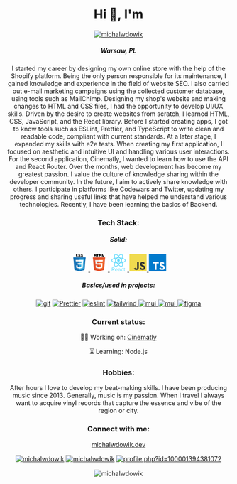 <h1 align="center">Hi 👋, I'm </h1> 
<p align="center"> <a href="https://codewars.com/users/michalwdowik" target="blank"><img src="https://www.codewars.com/users/michalwdowik/badges/large" alt="michalwdowik" /></a> </p>
<h5 align="center"><i>Warsaw, PL</i></h5>

<p align="center"> 
I started my career by designing my own online store with the help of the Shopify platform. Being the only person responsible for its maintenance, I gained knowledge and experience in the field of website SEO. I also carried out e-mail marketing campaigns using the collected customer database, using tools such as MailChimp. Designing my shop's website and making changes to HTML and CSS files, I had the opportunity to develop UI/UX skills. Driven by the desire to create websites from scratch, I learned HTML, CSS, JavaScript, and the React library. Before I started creating apps, I got to know tools such as ESLint, Prettier, and TypeScript to write clean and readable code, compliant with current standards. At a later stage, I expanded my skills with e2e tests. When creating my first application, I focused on aesthetic and intuitive UI and handling various user interactions. For the second application, Cinematly, I wanted to learn how to use the API and React Router. Over the months, web development has become my greatest passion. I value the culture of knowledge sharing within the developer community. In the future, I aim to actively share knowledge with others. I participate in platforms like Codewars and Twitter, updating my progress and sharing useful links that have helped me understand various technologies. Recently, I have been learning the basics of Backend.
</p>

<h3 align="center">Tech Stack:</h3>

<h5 align="center">Solid:</h5>
<p align="center"> <a href="https://www.w3schools.com/css/" target="_blank" rel="noreferrer"> <img src="https://raw.githubusercontent.com/devicons/devicon/master/icons/css3/css3-original-wordmark.svg" alt="css3" width="40" height="40"/> </a>  <a href="https://www.w3.org/html/" target="_blank" rel="noreferrer"> <img src="https://raw.githubusercontent.com/devicons/devicon/master/icons/html5/html5-original-wordmark.svg" alt="html5" width="40" height="40"/> </a>
  <a href="https://reactjs.org/" target="_blank" rel="noreferrer"> <img src="https://raw.githubusercontent.com/devicons/devicon/master/icons/react/react-original-wordmark.svg" alt="react" width="40" height="40"/> </a>
  <a href="https://developer.mozilla.org/en-US/docs/Web/JavaScript" target="_blank" rel="noreferrer"> <img src="https://raw.githubusercontent.com/devicons/devicon/master/icons/javascript/javascript-original.svg" alt="javascript" width="40" height="40"/> </a>
  <a href="https://www.typescriptlang.org/" target="_blank" rel="noreferrer"> <img src="https://raw.githubusercontent.com/devicons/devicon/master/icons/typescript/typescript-original.svg" alt="typescript" width="40" height="40"/> </a>
</p>

<h5 align="center">Basics/used in projects:</h5>
<p align="center">
<a href="https://git-scm.com/" target="_blank" rel="noreferrer"> <img src="https://www.vectorlogo.zone/logos/git-scm/git-scm-icon.svg" alt="git" width="40" height="40"/></a>
<a href="https://git-scm.com/" target="_blank" rel="noreferrer"> <img src="https://brandslogos.com/wp-content/uploads/images/large/prettier-logo.png" alt="Prettier" width="40" height="40"/></a>
  <a href="https://git-scm.com/" target="_blank" rel="noreferrer"> <img src="https://upload.wikimedia.org/wikipedia/commons/thumb/e/e3/ESLint_logo.svg/546px-ESLint_logo.svg.png" alt="eslint" width="40" height="40"/></a>
<a href="https://tailwindcss.com/" target="_blank" rel="noreferrer"> <img src="https://www.vectorlogo.zone/logos/tailwindcss/tailwindcss-icon.svg" alt="tailwind" width="40" height="40"/> </a> 
<a href="https://mui.com/" target="_blank" rel="noreferrer"> <img src="https://mui.com/static/logo.png" alt="mui" width="40" height="40"/> </a>
<a href="https://mui.com/" target="_blank" rel="noreferrer"> <img src="https://i.ibb.co/DzqxbsP/cy-removebg-preview.png" alt="mui" width="40" height="40"/> </a>
<a href="https://git-scm.com/" target="_blank" rel="noreferrer"> <img src="https://i.ibb.co/BytVS0W/Projekt-bez-nazwy-2-removebg-preview.png" alt="figma" width="40" height="40"/></a>
</p>



<h3 align="center">Current status:</h3>
<p align="center">👨‍💻 Working on: <a href="https://github.com/michalwdowik/Cinematly">Cinematly</a></p>
<p align="center">⌛ Learning: Node.js</p>


<h3 align="center">Hobbies:</h3>
<p align="center">
After hours I love to develop my beat-making skills. I have been producing music since 2013. Generally, music is my passion. When I travel I always want to acquire vinyl records that capture the essence and vibe of the region or city.
</p>
<h3 align="center">Connect with me:</h3>
<a href="https://michalwdowik.dev" target="_blank" rel="noreferrer"><p align="center">michalwdowik.dev</p></a>
</p>
<p align="center">
<a href="https://twitter.com/michalwdowik" target="blank"><img align="center" src="https://raw.githubusercontent.com/rahuldkjain/github-profile-readme-generator/master/src/images/icons/Social/twitter.svg" alt="michalwdowik" height="30" width="40" /></a>
<a href="https://linkedin.com/in/michalwdowik" target="blank"><img align="center" src="https://raw.githubusercontent.com/rahuldkjain/github-profile-readme-generator/master/src/images/icons/Social/linked-in-alt.svg" alt="michalwdowik" height="30" width="40" /></a>
<a href="https://fb.com/profile.php?id=100001394381072" target="blank"><img align="center" src="https://raw.githubusercontent.com/rahuldkjain/github-profile-readme-generator/master/src/images/icons/Social/facebook.svg" alt="profile.php?id=100001394381072" height="30" width="40" /></a>
</p>

<p align="center"><img align="center" src="https://github-readme-stats-sigma-five.vercel.app/api/top-langs?username=michalwdowik&show_icons=true&theme=dark&title_color=ffffff&text_color=ffffff&hide_border=true&locale=en&layout=compact" alt="michalwdowik" /></p>
